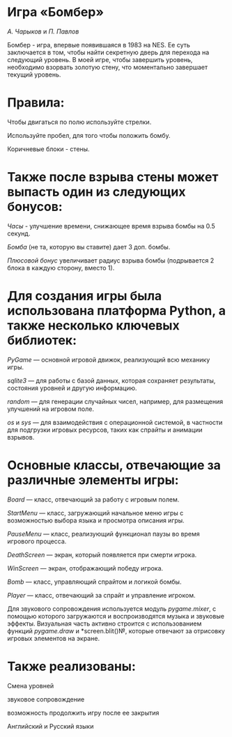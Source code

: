# Игра «Бомбер»
*А. Чарыков* и *П. Павлов*

Бомбер - игра, впервые появившаяся в 1983 на NES. Ее суть заключается в том, чтобы найти секретную дверь для перехода на следующий уровень. В моей игре, чтобы завершить уровень, необходимо взорвать золотую стену, что моментально завершает текущий уровень.
# Правила:
Чтобы двигаться по полю используйте стрелки. 

Используйте пробел, для того чтобы положить бомбу.

Коричневые блоки - стены.
# Также после взрыва стены может выпасть один из следующих бонусов:
*Часы* - улучшение времени, снижающее время взрыва бомбы на 0.5 секунд. 

*Бомба* (не та, которую вы ставите) дает 3 доп. бомбы. 

*Плюсовой бонус* увеличивает радиус взрыва бомбы (подрывается 2 блока в каждую сторону, вместо 1).
# Для создания игры была использована платформа Python, а также несколько ключевых библиотек:
*PyGame* — основной игровой движок, реализующий всю механику игры.

*sqlite3* — для работы с базой данных, которая сохраняет результаты, состояния уровней и другую информацию.

*random* — для генерации случайных чисел, например, для размещения улучшений на игровом поле.

*os* и *sys* — для взаимодействия с операционной системой, в частности для подгрузки игровых ресурсов, таких как спрайты и анимации взрывов.
# Основные классы, отвечающие за различные элементы игры:
*Board* — класс, отвечающий за работу с игровым полем.

*StartMenu* — класс, загружающий начальное меню игры с возможностью выбора языка и просмотра описания игры.

*PauseMenu* — класс, реализующий функционал паузы во время игрового процесса.

*DeathScreen* — экран, который появляется при смерти игрока.

*WinScreen* — экран, отображающий победу игрока.

*Bomb* — класс, управляющий спрайтом и логикой бомбы.

*Player* — класс, отвечающий за спрайт и управление игроком.

Для звукового сопровождения используется модуль *pygame.mixer*, с помощью которого загружаются и воспроизводятся музыка и звуковые эффекты. Визуальная часть активно строится с использованием функций *pygame.draw* и *screen.blit()№, которые отвечают за отрисовку игровых элементов на экране. 
# Также реализованы:
Смена уровней

звуковое сопровождение

возможность продолжить игру после ее закрытия

Английский и Русский языки



